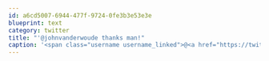 ```yaml
---
id: a6cd5007-6944-477f-9724-0fe3b3e53e3e
blueprint: text
category: twitter
title: "'@johnvanderwoude thanks man!"
caption: '<span class="username username_linked">@<a href="https://twitter.com/johnvanderwoude" title="John Vander Woude">johnvanderwoude</a></span> thanks man!'
---
```

